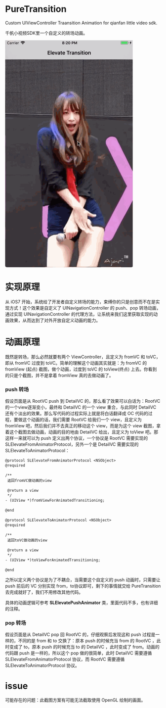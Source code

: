 # PureTransition

Custom UIViewController Traansition Animation for qianfan little video sdk.

千帆小视频SDK里一个自定义的转场动画。

![](PureTransition.gif)

# 实现原理

从 iOS7 开始，系统给了开发者自定义转场的能力，束缚你的只是创意而不在是实现方式！这个效果是自定义了 UINavigationController 的 push、pop 转场动画，通过实现 UINavigationController 的代理方法，让系统来我们这里获取实现的动画效果，从而达到了对外开放自定义动画的能力。

# 动画原理

既然是转场，那么必然就要有两个 ViewController，且定义为 fromVC 和 toVC，即从 fromVC 过度到 toVC。简单的理解这个动画其实就是：为 fromVC 的 fromView (起点) 截图，做个动画，过度到 toVC 的 toView(终点) 上去。你看到的只是个截图，并不是拿着 fromView 真的去做动画了。

### push 转场

假设页面是从 RootVC push 到 DetailVC 的，那么看了效果可以白话为：RootVC 的一个view逐渐变小，最终和 DetailVC 的一个 view 重合，与此同时 DetailVC 还有个淡出的效果。那么写代码的过程实际上就是将白话翻译成 OC 代码的过程，要做这个动画的话，我们需要 RootVC 给我们一个 view，且定义为 fromView 吧，然后我们并不去真正的移动这个 view，而是为这个 view 截图，拿着这个截图去做动画，动画的目的地由 DetailVC 给出，且定义为 toView 吧。那这样一来就可以为 push 定义出两个协议，一个协议是 RootVC 需要实现的 SLElevateFromAnimatorProtocol，另外一个是 DetailVC 需要实现的 SLElevateToAnimatorProtocol：

```objc
@protocol SLElevateFromAnimatorProtocol <NSObject>
@required

/**
 返回fromVC做动画的view
 
 @return a view
 */
- (UIView *)fromViewForAnimatedTransitioning;

@end

@protocol SLElevateToAnimatorProtocol <NSObject>
@required

/**
 返回toVC做动画的view
 
 @return a view
 */
- (UIView *)toViewForAnimatedTransitioning;

@end
```

之所以定义两个协议是为了不耦合，当需要这个自定义的 push 动画时，只需要让 push 前后的 VC 分别实现 from，to协议即可，剩下的事情就交给 PureTransition 去完成就好了，我们不用修改其他代码。

具体的动画逻辑可参考 **SLElevatePushAnimator** 类，里面代码不多，也有详细的注释。

### pop 转场

假设页面是从 DetailVC pop 回 RootVC 的，仔细观察后发现这和 push 过程是一样的，不同的是 from 和 to 交换了：原本 push 的时候充当 from 的 RootVC ，此时变成了 to，原本 push 的时候充当 to 的 DetailVC ，此时变成了 from。动画的代码跟 push 是一样的，所以这个 pop 做的很简单，此时 DetailVC 需要遵循 SLElevateFromAnimatorProtocol 协议，而 RootVC 需要遵循 SLElevateToAnimatorProtocol 协议。


# issue

可能存在的问题：此截图方案有可能无法截取使用 OpenGL 绘制的画面。
